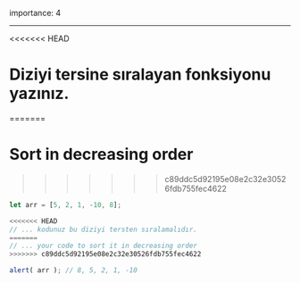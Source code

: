 importance: 4

---

<<<<<<< HEAD
# Diziyi tersine sıralayan fonksiyonu yazınız.
=======
# Sort in decreasing order
>>>>>>> c89ddc5d92195e08e2c32e30526fdb755fec4622

```js
let arr = [5, 2, 1, -10, 8];

<<<<<<< HEAD
// ... kodunuz bu diziyi tersten sıralamalıdır.
=======
// ... your code to sort it in decreasing order
>>>>>>> c89ddc5d92195e08e2c32e30526fdb755fec4622

alert( arr ); // 8, 5, 2, 1, -10
```

